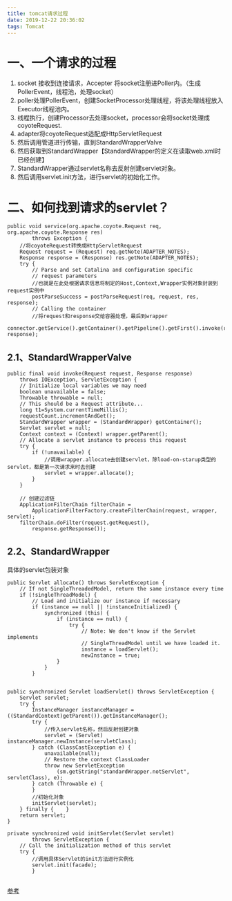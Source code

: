 ```yaml
---
title: tomcat请求过程
date: 2019-12-22 20:36:02
tags: Tomcat
---
```

# 一、一个请求的过程
1. socket 接收到连接请求，Accepter 将socket注册进Poller内。（生成PollerEvent，线程池，处理socket）
2. poller处理PollerEvent，创建SocketProcessor处理线程，将该处理线程放入Executor线程池内。
3. 线程执行，创建Processor去处理socket，processor会将socket处理成coyoteRequest.
4. adapter将coyoteRequest适配成HttpServletRequest
5. 然后调用管道进行传输，直到StandardWrapperValve
6. 然后获取到StandardWrapper【StandardWrapper的定义在读取web.xml时已经创建】
7. StandardWrapper通过servlet名称去反射创建servlet对象。
8. 然后调用servlet.init方法，进行servlet的初始化工作。

<!--more-->

# 二、如何找到请求的servlet？
```
public void service(org.apache.coyote.Request req, org.apache.coyote.Response res)
        throws Exception {
    //将coyoteRequest转换成HttpServletRequest
    Request request = (Request) req.getNote(ADAPTER_NOTES);
    Response response = (Response) res.getNote(ADAPTER_NOTES);
    try {
        // Parse and set Catalina and configuration specific
        // request parameters
        //也就是在此处根据请求信息将制定的Host,Context,Wrapper实例对象封装到request实例中
        postParseSuccess = postParseRequest(req, request, res, response);
        // Calling the container
        //将request和response交给容器处理，最后到wrapper
        connector.getService().getContainer().getPipeline().getFirst().invoke(request, response);
```

## 2.1、StandardWrapperValve
```
public final void invoke(Request request, Response response)
    throws IOException, ServletException {
    // Initialize local variables we may need
    boolean unavailable = false;
    Throwable throwable = null;
    // This should be a Request attribute...
    long t1=System.currentTimeMillis();
    requestCount.incrementAndGet();
    StandardWrapper wrapper = (StandardWrapper) getContainer();
    Servlet servlet = null;
    Context context = (Context) wrapper.getParent();
    // Allocate a servlet instance to process this request
    try {
        if (!unavailable) {
            //调用wrapper.allocate去创建servlet，除load-on-starup类型的servlet，都是第一次请求来时去创建
            servlet = wrapper.allocate();
        }
    }
    
    // 创建过滤链
    ApplicationFilterChain filterChain =
        ApplicationFilterFactory.createFilterChain(request, wrapper, servlet);
    filterChain.doFilter(request.getRequest(),
        response.getResponse());

```
## 2.2、StandardWrapper
具体的servlet包装对象
```
public Servlet allocate() throws ServletException {
    // If not SingleThreadedModel, return the same instance every time
    if (!singleThreadModel) {
        // Load and initialize our instance if necessary
        if (instance == null || !instanceInitialized) {
            synchronized (this) {
                if (instance == null) {
                    try {
                        // Note: We don't know if the Servlet implements
                        // SingleThreadModel until we have loaded it.
                        instance = loadServlet();
                        newInstance = true;
                }
            }
        }
        
        
public synchronized Servlet loadServlet() throws ServletException {
    Servlet servlet;
    try {
        InstanceManager instanceManager = ((StandardContext)getParent()).getInstanceManager();
        try {
            //传入servlet名称，然后反射创建对象
            servlet = (Servlet) instanceManager.newInstance(servletClass);
        } catch (ClassCastException e) {
            unavailable(null);
            // Restore the context ClassLoader
            throw new ServletException
                (sm.getString("standardWrapper.notServlet", servletClass), e);
        } catch (Throwable e) {
        }
        //初始化对象
        initServlet(servlet);
    } finally {    }
    return servlet;
}        
        
private synchronized void initServlet(Servlet servlet)
        throws ServletException {
    // Call the initialization method of this servlet
    try {
        //调用具体Servlet的init方法进行实例化
        servlet.init(facade);
        }        
        
```


[参考](https://blog.csdn.net/qq_38975553/article/details/103434423)



